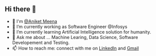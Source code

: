 ## Hi there 👋

<!--
**AniketMeena11/AniketMeena11** is a ✨ _special_ ✨ repository because its `README.md` (this file) appears on your GitHub profile.

Here are some ideas to get you started: -->
- 🎉 I'm [@Aniket Meena](https://www.linkedin.com/in/aniketmeena/)
- 🔭 I’m currently working as Software Engineer @Infosys
- 🌱 I’m currently learning Artificial Intelligence solution for humanity.
- 💬 Ask me about ... Machine Learing, Data Science, Software Developement and Testing.
- 📫 How to reach me: connect with me on [LinkedIn](https://www.linkedin.com/in/aniketmeena/) and [Gmail](aniketvds4@gmail.com)



